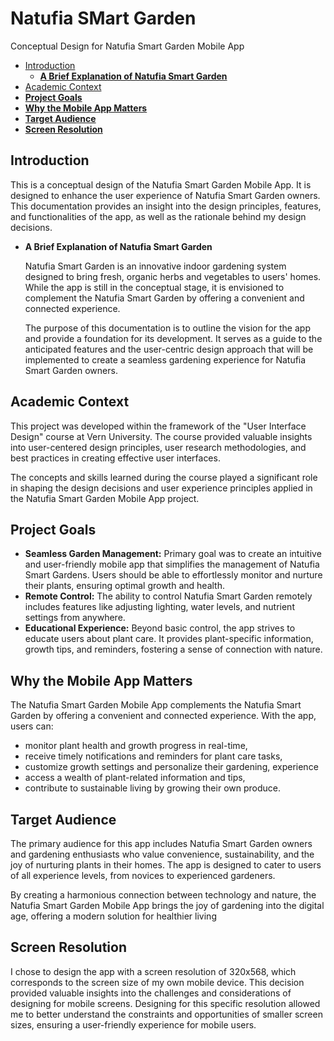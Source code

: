 # Natufia SMart Garden
Conceptual Design for Natufia Smart Garden Mobile App 

- [Introduction](#introduction)
    - [**A Brief Explanation of Natufia Smart Garden**](#a-brief-explanation-of-natufia-smart-garden)
- [Academic Context](#academic-context)
- [**Project Goals**](#project-goals)
- [**Why the Mobile App Matters**](#why-the-mobile-app-matters)
- [**Target Audience**](#target-audience)
- [**Screen Resolution**](#screen-resolution)

## Introduction

This is a conceptual design of the Natufia Smart Garden Mobile App. It is designed to enhance the user experience of Natufia Smart Garden owners. This documentation provides an insight into the design principles, features, and functionalities of the app, as well as the rationale behind my design decisions. 

- **A Brief Explanation of Natufia Smart Garden**
    
    Natufia Smart Garden is an innovative indoor gardening system designed to bring fresh, organic herbs and vegetables to users' homes. While the app is still in the conceptual stage, it is envisioned to complement the Natufia Smart Garden by offering a convenient and connected experience.
    
    The purpose of this documentation is to outline the vision for the app and provide a foundation for its development. It serves as a guide to the anticipated features and the user-centric design approach that will be implemented to create a seamless gardening experience for Natufia Smart Garden owners.
    

## Academic Context

This project was developed within the framework of the "User Interface Design" course at Vern University. The course provided valuable insights into user-centered design principles, user research methodologies, and best practices in creating effective user interfaces.

The concepts and skills learned during the course played a significant role in shaping the design decisions and user experience principles applied in the Natufia Smart Garden Mobile App project.

## **Project Goals**

- **Seamless Garden Management:** Primary goal was to create an intuitive and user-friendly mobile app that simplifies the management of Natufia Smart Gardens. Users should be able to effortlessly monitor and nurture their plants, ensuring optimal growth and health.
- **Remote Control:** The ability to control Natufia Smart Garden remotely includes features like adjusting lighting, water levels, and nutrient settings from anywhere.
- **Educational Experience:** Beyond basic control, the app strives to educate users about plant care. It provides plant-specific information, growth tips, and reminders, fostering a sense of connection with nature.

## **Why the Mobile App Matters**

The Natufia Smart Garden Mobile App complements the Natufia Smart Garden by offering a convenient and connected experience. With the app, users can:

- monitor plant health and growth progress in real-time,
- receive timely notifications and reminders for plant care tasks,
- customize growth settings and personalize their gardening, experience
- access a wealth of plant-related information and tips,
- contribute to sustainable living by growing their own produce.

## **Target Audience**

The primary audience for this app includes Natufia Smart Garden owners and gardening enthusiasts who value convenience, sustainability, and the joy of nurturing plants in their homes. The app is designed to cater to users of all experience levels, from novices to experienced gardeners.

By creating a harmonious connection between technology and nature, the Natufia Smart Garden Mobile App brings the joy of gardening into the digital age, offering a modern solution for healthier living

## **Screen Resolution**

I chose to design the app with a screen resolution of 320x568, which corresponds to the screen size of my own mobile device. This decision provided valuable insights into the challenges and considerations of designing for mobile screens. Designing for this specific resolution allowed me to better understand the constraints and opportunities of smaller screen sizes, ensuring a user-friendly experience for mobile users.
